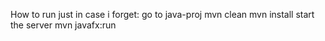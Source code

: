 How to run just in case i forget:
go to java-proj
mvn clean
mvn install
start the server
mvn javafx:run
